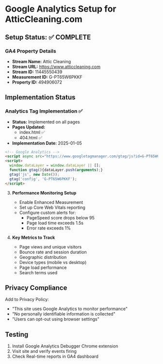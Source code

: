 # Google Analytics Setup for AtticCleaning.com

## Setup Status: ✅ COMPLETE

### GA4 Property Details
- **Stream Name:** Attic Cleaning
- **Stream URL:** https://www.atticcleaning.com
- **Stream ID:** 11445550439
- **Measurement ID:** G-PT65W6PKKF
- **Property ID:** 494906072

## Implementation Status

### Analytics Tag Implementation ✅
- **Status:** Implemented on all pages
- **Pages Updated:**
  - index.html ✅
  - 404.html ✅
- **Implementation Date:** 2025-01-05

```html
<!-- Google Analytics -->
<script async src="https://www.googletagmanager.com/gtag/js?id=G-PT65W6PKKF"></script>
<script>
  window.dataLayer = window.dataLayer || [];
  function gtag(){dataLayer.push(arguments);}
  gtag('js', new Date());
  gtag('config', 'G-PT65W6PKKF');
</script>
```

3. **Performance Monitoring Setup**
   - Enable Enhanced Measurement
   - Set up Core Web Vitals reporting
   - Configure custom alerts for:
     - PageSpeed score drops below 95
     - Page load time exceeds 1.5s
     - Error rate exceeds 1%

4. **Key Metrics to Track**
   - Page views and unique visitors
   - Bounce rate and session duration
   - Geographic distribution
   - Device types (mobile vs desktop)
   - Page load performance
   - Search terms used

## Privacy Compliance

Add to Privacy Policy:
- "This site uses Google Analytics to monitor performance"
- "No personally identifiable information is collected"
- "Users can opt-out using browser settings"

## Testing

1. Install Google Analytics Debugger Chrome extension
2. Visit site and verify events firing
3. Check Real-time reports in GA4 dashboard